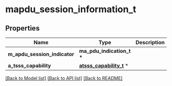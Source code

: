 # mapdu_session_information_t

## Properties
Name | Type | Description | Notes
------------ | ------------- | ------------- | -------------
**m_apdu_session_indicator** | **ma_pdu_indication_t \*** |  | [optional] 
**a_tsss_capability** | [**atsss_capability_t**](atsss_capability.md) \* |  | [optional] 

[[Back to Model list]](../README.md#documentation-for-models) [[Back to API list]](../README.md#documentation-for-api-endpoints) [[Back to README]](../README.md)



